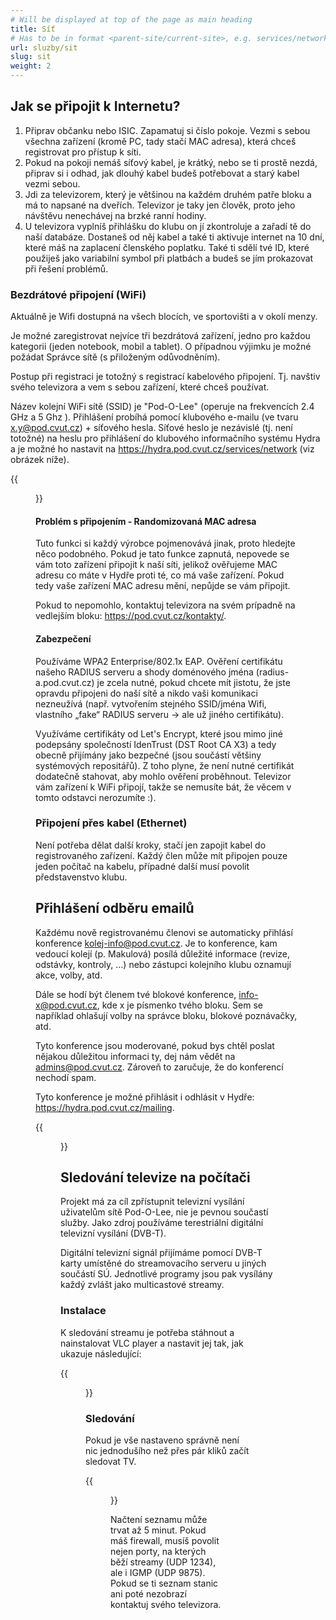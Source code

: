 ```yaml
---
# Will be displayed at top of the page as main heading
title: Síť
# Has to be in format <parent-site/current-site>, e.g. services/network (notice missing slash at the beginning)
url: sluzby/sit
slug: sit
weight: 2
---
```


## Jak se připojit k Internetu?

1. Připrav občanku nebo ISIC. Zapamatuj si číslo pokoje. Vezmi s sebou všechna zařízení (kromě PC, tady stačí MAC adresa), která chceš registrovat pro přístup k síti.
2. Pokud na pokoji nemáš síťový kabel, je krátký, nebo se ti prostě nezdá, připrav si i odhad, jak dlouhý kabel budeš potřebovat a starý kabel vezmi sebou.
3. Jdi za televizorem, který je většinou na každém druhém patře bloku a má to napsané na dveřích. Televizor je taky jen člověk, proto jeho návštěvu nenechávej na brzké ranní hodiny.
4. U televizora vyplníš přihlášku do klubu on jí zkontroluje a zařadí tě do naší databáze. Dostaneš od něj kabel a také ti aktivuje internet na 10 dní, které máš na zaplacení členského poplatku. Také ti sdělí tvé ID, které použiješ jako variabilní symbol při platbách a budeš se jím prokazovat při řešení problémů.

### Bezdrátové připojení (WiFi)

Aktuálně je Wifi dostupná na všech blocích, ve sportovišti a v okolí menzy.

Je možné zaregistrovat nejvíce tři bezdrátová zařízení, jedno pro každou kategorii (jeden notebook, mobil a tablet). O případnou výjimku je možné požádat Správce sítě (s přiloženým odůvodněním).

Postup při registraci je totožný s registrací kabelového připojení. Tj. navštiv svého televizora a vem s sebou zařízení, které chceš používat.

Název kolejní WiFi sítě (SSID) je "Pod-O-Lee" (operuje na frekvencích 2.4 GHz a 5 Ghz ). Přihlášení probíhá pomocí klubového e-mailu (ve tvaru x.y@pod.cvut.cz) + síťového hesla. Síťové heslo je nezávislé (tj. není totožné) na heslu pro přihlášení do klubového informačního systému Hydra a je možné ho nastavit na https://hydra.pod.cvut.cz/services/network (viz obrázek níže).

{{<figure src="hydra_wifi_password.png" alt="WiFi password setup Hydra">}}

#### Problém s připojením - Randomizovaná MAC adresa

Tuto funkci si každý výrobce pojmenovává jinak, proto hledejte něco podobného. Pokud je tato funkce zapnutá, nepovede se vám toto zařízení připojit k naší síti, jelikož ověřujeme MAC adresu co máte v Hydře proti té, co má vaše zařízení. Pokud tedy vaše zařízení MAC adresu mění, nepůjde se vám připojit.

Pokud to nepomohlo, kontaktuj televizora na svém prípadně na vedlejším bloku: https://pod.cvut.cz/kontakty/.

#### Zabezpečení

Používáme WPA2 Enterprise/802.1x EAP. Ověření certifikátu našeho RADIUS serveru a shody doménového jména (radius-a.pod.cvut.cz) je zcela nutné, pokud chcete mít jistotu, že jste opravdu připojeni do naší sítě a nikdo vaši komunikaci nezneužívá (např. vytvořením stejného SSID/jména Wifi, vlastního „fake“ RADIUS serveru → ale už jiného certifikátu). 

Využíváme certifikáty od Let's Encrypt, které jsou mimo jiné podepsány společností IdenTrust (DST Root CA X3) a tedy obecně přijímány jako bezpečné (jsou součástí většiny systémových repositářů). Z toho plyne, že není nutné certifikát dodatečně stahovat, aby mohlo ověření proběhnout. Televizor vám zařízení k WiFi připojí, takže se nemusíte bát, že věcem v tomto odstavci nerozumíte :).

### Připojení přes kabel (Ethernet)

Není potřeba dělat další kroky, stačí jen zapojit kabel do registrovaného zařízení.
Každý člen může mít připojen pouze jeden počítač na kabelu, případné další musí povolit představenstvo klubu.

## Přihlášení odběru emailů

Každému nově registrovanému členovi se automaticky přihlásí konference kolej-info@pod.cvut.cz. Je to konference, kam vedoucí kolejí (p. Makulová) posílá důležité informace (revize, odstávky, kontroly, …) nebo zástupci kolejního klubu oznamují akce, volby, atd.

Dále se hodí být členem tvé blokové konference, info-x@pod.cvut.cz, kde x je písmenko tvého bloku. Sem se například ohlašují volby na správce bloku, blokové poznávačky, atd.

Tyto konference jsou moderované, pokud bys chtěl poslat nějakou důležitou informaci ty, dej nám vědět na admins@pod.cvut.cz. Zároveň to zaručuje, že do konferencí nechodí spam.

Tyto konference je možné přihlásit i odhlásit v Hydře: https://hydra.pod.cvut.cz/mailing.

{{<figure src="hydra_mailing.png" alt="Email conferences in Hydra">}}

## Sledování televize na počítači

Projekt má za cíl zpřístupnit televizní vysílání uživatelům sítě Pod-O-Lee, nie je pevnou součastí služby. Jako zdroj používáme terestriální digitální televizní vysílání (DVB-T).

Digitální televizní signál přijímáme pomocí DVB-T karty umístěné do streamovacího serveru u jiných součástí SÚ. Jednotlivé programy jsou pak vysílány každý zvlášt jako multicastové streamy.

### Instalace

K sledování streamu je potřeba stáhnout a nainstalovat VLC player a nastavit jej tak, jak ukazuje následující:

{{<figure src="vlc_nastaveni-sap.jpg" alt="Nastaveni TV ve VLC">}}

### Sledování

Pokud je vše nastaveno správně není nic jednodušího než přes pár kliků začít sledovat TV.

{{<figure src="vlc_prohledavani-sap.jpg" alt="TV kanály ve VLC">}}

Načtení seznamu může trvat až 5 minut. Pokud máš firewall, musíš povolit nejen porty, na kterých běží streamy (UDP 1234), ale i IGMP (UDP 9875). Pokud se ti seznam stanic ani poté nezobrazí kontaktuj svého televizora.
